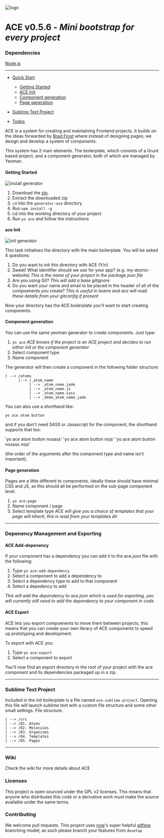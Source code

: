 ![logo](https://raw.githubusercontent.com/pjhauser/atomic-component-engine/develop/gifs/ace-molecule-logo.png)

ACE v0.5.6 - *Mini bootstrap for every project*
=======================

### Dependencies 
[Node.js](http://nodejs.org/download/)

---

* [Quick Start](#quick)
	* [Getting Started](#getting-started)
 	* [ACE Init](#ace-init)
 	* [Component generation](#component-generation)
 	* [Page generation](#page-generation)

* [Sublime Text Project](#sublime-text-project)
* [Todos](#todos)

ACE is a system for creating and maintaining Frontend projects. It builds on the ideas forwarded by [Brad Frost](http://bradfrostweb.com/blog/post/atomic-web-design/) where instead of designing pages, we design and develop a system of components. 

This system has 2 main elements. The boilerplate, which consists of a Grunt based project, and a component generator, both of which are managed by Yeoman. 


#### Getting Started

![install generator](https://raw.githubusercontent.com/pjhauser/atomic-component-system/master/gifs/install.gif)


1. Download the [zip](https://github.com/pjhauser/atomic-component-system/archive/master.zip).
2. Extract the downloaded zip
3. `cd` into the `generator-ace` directory
4. Run `npm install -g`
5. cd into the working directory of your project
6. Run `yo ace` and follow the instructions


#### ace Init

![init generator](https://raw.githubusercontent.com/pjhauser/atomic-component-engine/master/gifs/init.gif)

This task initialises the directory with the main boilerplate. You will be asked 4 questions:

1. Do you want to init this directory with ACE (Y/n)
2. Sweet! What identifier should we use for your app? (e.g. my-atomic-website) *This is the name of your project in the package.json file*
3. Are you using Git? *This will add a base gitignore*
4. Do you want your name and email to be placed in the header of all of the compoenents you create? *This is useful in teams and ace will read these details from your gitconfig if present*


Now your directory has the ACE boilerplate you'll want to start creating components. 


#### Component generation

You can use the same yeoman generator to create components. Just type:

1. `yo ace` *ACE knows if the project is an ACE project and decides to run either init or the component generator*
2. Select component type
3. Name component

The generator will then create a component in the following folder structure:

	| --> /atoms
		  |--> /_atom_name
			   | --> _atom_name.jade
			   | --> _atom_name.js
			   | --> _atom_name.sass
			   | --> _demo_atom_name.jade

You can also use a shorthand like:

`yo ace atom button`

and if you don't need SASS or Javascript for the component, the shorthand supports that too:

'yo ace atom button nosass'
'yo ace atom button nojs'
'yo ace atom button nosass nojs'

(the order of the arguments after the component type and name isn't important).

#### Page generation

Pages are a little different to components, ideally these should have minimal CSS and JS, as this should all be performed on the sub-page component level. 

1. `yo ace:page`
2. Name component / page
3. Select template type *ACE will give you a choice of templates that your page will inherit, this is read from your templates dir*

---

### Depenency Management and Exporting


#### ACE Add-depenency

If your component has a dependency you can add it to the ace.json file with the following:

1. Type `yo ace:add-dependency`
2. Select a component to add a dependency to
3. Select a dependency type to add to that component
4. Select a depedency to add

*This will add the dependency to ace.json which is used for exporting, you will currently still need to add the dependency to your component in code.*

#### ACE Export
ACE lets you export compoenents to move them between projects, this means that you can create your own library of ACE components to speed up prototyping and development.

To export with ACE you:

1. Type `yo ace:export`
2. Select a component to export

You'll now find an export directory in the root of your project with the ace component and its dependencies packaged up in a zip.


---

### Sublime Text Project
Included in the init boilerplate is a file named `ace.sublime-project`. Opening this file will launch sublime text with a custom file structure and some other small settings. File structure:

	| --> /src
	| --> /01. Atoms
	| --> /02. Molecules
	| --> /03. Organisms
	| --> /04. Templates
	| --> /05. Pages

---

### Wiki
Check the wiki for more details about ACE

### Licenses 
This project is open sourced under the GPL v2 licenses. This means that anyone who distributes this code or a derivative work must make the source available under the same terms.

### Contributing
We welcome pull requests. This project uses [nvie](https://github.com/nvie)'s super helpful [gitflow](https://github.com/nvie/gitflow) branching model; as such please branch your features from ```develop```


